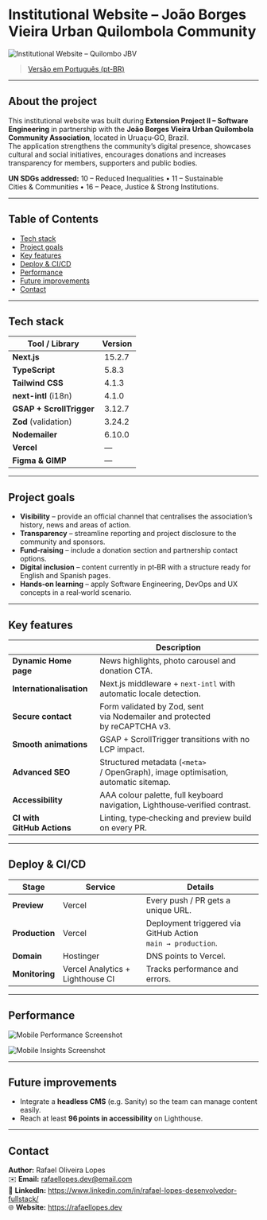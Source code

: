 # Institutional Website – João Borges Vieira Urban Quilombola Community

![Institutional Website – Quilombo JBV](https://github.com/user-attachments/assets/62aeb1dc-46fc-43af-bbe5-e5837aaab28f)

> [Versão em Português (pt-BR)](README.md)

---

## About the project

This institutional website was built during **Extension Project II – Software Engineering** in partnership with the **João Borges Vieira Urban Quilombola Community Association**, located in Uruaçu‑GO, Brazil.  
The application strengthens the community’s digital presence, showcases cultural and social initiatives, encourages donations and increases transparency for members, supporters and public bodies.

**UN SDGs addressed:** 10 – Reduced Inequalities • 11 – Sustainable Cities & Communities • 16 – Peace, Justice & Strong Institutions.

---

## Table of Contents

- [Tech stack](#tech-stack)
- [Project goals](#project-goals)
- [Key features](#key-features)
- [Deploy & CI/CD](#deploy--cicd)
- [Performance](#performance)
- [Future improvements](#future-improvements)
- [Contact](#contact)

---

## Tech stack

| Tool / Library | Version |
|---------------|---------|
| **Next.js** | 15.2.7 |
| **TypeScript** | 5.8.3 |
| **Tailwind CSS** | 4.1.3 |
| **next-intl** (i18n) | 4.1.0 |
| **GSAP + ScrollTrigger** | 3.12.7 |
| **Zod** (validation) | 3.24.2 |
| **Nodemailer** | 6.10.0 |
| **Vercel** | — |
| **Figma & GIMP** | — |

---

## Project goals

- **Visibility** – provide an official channel that centralises the association’s history, news and areas of action.  
- **Transparency** – streamline reporting and project disclosure to the community and sponsors.  
- **Fund‑raising** – include a donation section and partnership contact options.  
- **Digital inclusion** – content currently in pt‑BR with a structure ready for English and Spanish pages.  
- **Hands‑on learning** – apply Software Engineering, DevOps and UX concepts in a real‑world scenario.

---

## Key features

|  | Description |
|----|-------------|
| **Dynamic Home page** | News highlights, photo carousel and donation CTA. |
| **Internationalisation** | Next.js middleware + `next-intl` with automatic locale detection. |
| **Secure contact** | Form validated by Zod, sent via Nodemailer and protected by reCAPTCHA v3. |
| **Smooth animations** | GSAP + ScrollTrigger transitions with no LCP impact. |
| **Advanced SEO** | Structured metadata (`<meta>` / OpenGraph), image optimisation, automatic sitemap. |
| **Accessibility** | AAA colour palette, full keyboard navigation, Lighthouse‑verified contrast. |
| **CI with GitHub Actions** | Linting, type‑checking and preview build on every PR. |

---

## Deploy & CI/CD

| Stage | Service | Details |
|-------|---------|---------|
| **Preview** | Vercel | Every push / PR gets a unique URL. |
| **Production** | Vercel | Deployment triggered via GitHub Action `main → production`. |
| **Domain** | Hostinger | DNS points to Vercel. |
| **Monitoring** | Vercel Analytics + Lighthouse CI | Tracks performance and errors. |

---

## Performance

![Mobile Performance Screenshot](https://github.com/user-attachments/assets/7b8ea201-4219-4daa-9c7d-4cd37f143116)

![Mobile Insights Screenshot](https://github.com/user-attachments/assets/cf8eeb45-3f44-4820-8993-3f64e3342b77)

---

## Future improvements

- Integrate a **headless CMS** (e.g. Sanity) so the team can manage content easily.  
- Reach at least **96 points in accessibility** on Lighthouse.

---

## Contact

**Author:** Rafael Oliveira Lopes  
✉️ **Email:** rafaellopes.dev@email.com  
🔗 **LinkedIn:** <https://www.linkedin.com/in/rafael-lopes-desenvolvedor-fullstack/>  
🌐 **Website:** <https://rafaellopes.dev>
